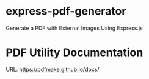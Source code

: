 # express-pdf-generator
Generate a PDF with External Images Using Express.js

# PDF Utility Documentation
URL: https://pdfmake.github.io/docs/
